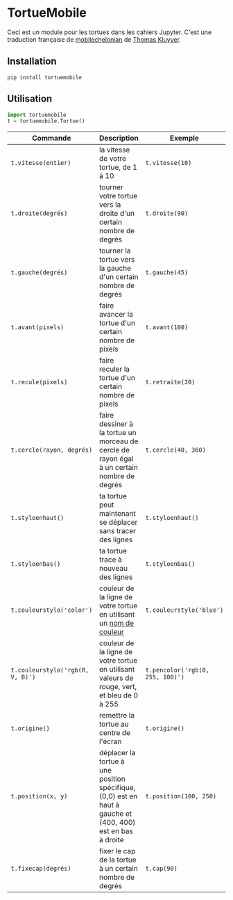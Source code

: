 # TortueMobile

Ceci est un module pour les tortues dans les cahiers Jupyter. C'est une traduction française de [mobilechelonian](https://github.com/takluyver/mobilechelonian) de [Thomas Kluyver](https://github.com/takluyver).

## Installation

`pip install tortuemobile`

## Utilisation

```python
import tortuemobile
t = tortuemobile.Tortue()
```

|Commande|Description|Exemple|
|-|-|-|
|`t.vitesse(entier)`|la vitesse de votre tortue, de 1 à 10|`t.vitesse(10)`|
|`t.droite(degrés)`|tourner votre tortue vers la droite d'un certain nombre de degrés|`t.droite(90)`|
|`t.gauche(degrés)`|tourner la tortue vers la gauche d'un certain nombre de degrés|`t.gauche(45)`|
|`t.avant(pixels)`|faire avancer la tortue d'un certain nombre de pixels|`t.avant(100)`|
|`t.recule(pixels)`|faire reculer la tortue d'un certain nombre de pixels|`t.retraite(20)`|
|`t.cercle(rayon, degrés)`|faire dessiner à la tortue un morceau de cercle de rayon égal à un certain nombre de degrés|`t.cercle(40, 360)`|
|`t.styloenhaut()`|ta tortue peut maintenant se déplacer sans tracer des lignes|`t.styloenhaut()`|
|`t.styloenbas()`|ta tortue trace à nouveau des lignes|`t.styloenbas()`|
|`t.couleurstylo('color')`|couleur de la ligne de votre tortue en utilisant un [nom de couleur](https://www.w3schools.com/colors/colors_names.asp)|`t.couleurstylo('blue')`|
|`t.couleurstylo('rgb(R, V, B)')`|couleur de la ligne de votre tortue en utilisant valeurs de rouge, vert, et bleu de 0 à 255|`t.pencolor('rgb(0, 255, 100)')`|
|`t.origine()`|remettre la tortue au centre de l'écran|`t.origine()`|
|`t.position(x, y)`|déplacer la tortue à une position spécifique, (0,0) est en haut à gauche et (400, 400) est en bas à droite|`t.position(100, 250)`|
|`t.fixecap(degrés)`|fixer le cap de la tortue à un certain nombre de degrés|`t.cap(90)`|
